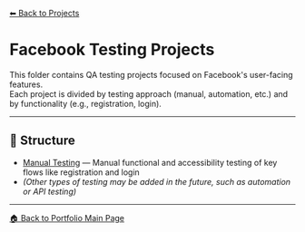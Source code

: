 [⬅ Back to Projects](../README.md)

# Facebook Testing Projects

This folder contains QA testing projects focused on Facebook's user-facing features.  
Each project is divided by testing approach (manual, automation, etc.) and by functionality (e.g., registration, login).

---

## 📁 Structure

- [Manual Testing](./manual) — Manual functional and accessibility testing of key flows like registration and login  
- *(Other types of testing may be added in the future, such as automation or API testing)*

---

[🏠 Back to Portfolio Main Page](../../../../../README.md)
